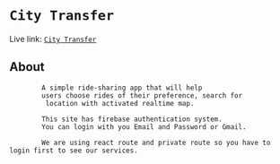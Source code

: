 # `City Transfer`
Live link: <a href="https://city-transfer-5231c.web.app">`City Transfer`</a>

## About

            A simple ride-sharing app that will help 
            users choose rides of their preference, search for
             location with activated realtime map.

            This site has firebase authentication system.
            You can login with you Email and Password or Gmail.

            We are using react route and private route so you have to login first to see our services.

